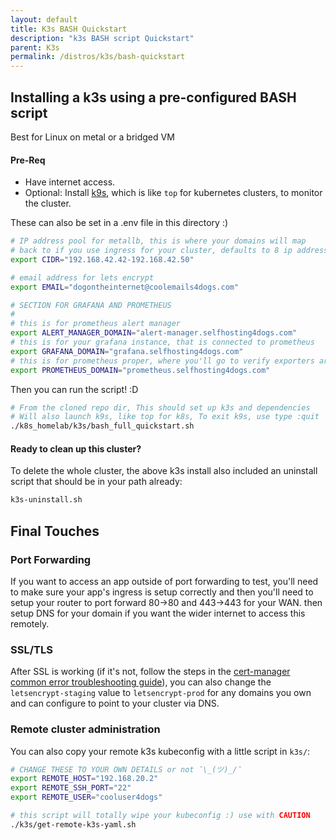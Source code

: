 ```yaml
---
layout: default
title: K3s BASH Quickstart
description: "k3s BASH script Quickstart"
parent: K3s
permalink: /distros/k3s/bash-quickstart
---
```


## Installing a k3s using a pre-configured BASH script
Best for Linux on metal or a bridged VM

#### Pre-Req
- Have internet access.
- Optional: Install [k9s](https://k9scli.io/topics/install/), which is like `top` for kubernetes clusters, to monitor the cluster.


These can also be set in a .env file in this directory :)

```bash
# IP address pool for metallb, this is where your domains will map
# back to if you use ingress for your cluster, defaults to 8 ip addresses
export CIDR="192.168.42.42-192.168.42.50"

# email address for lets encrypt
export EMAIL="dogontheinternet@coolemails4dogs.com"

# SECTION FOR GRAFANA AND PROMETHEUS
#
# this is for prometheus alert manager
export ALERT_MANAGER_DOMAIN="alert-manager.selfhosting4dogs.com"
# this is for your grafana instance, that is connected to prometheus
export GRAFANA_DOMAIN="grafana.selfhosting4dogs.com"
# this is for prometheus proper, where you'll go to verify exporters are working
export PROMETHEUS_DOMAIN="prometheus.selfhosting4dogs.com"
```

Then you can run the script! :D

```bash
# From the cloned repo dir, This should set up k3s and dependencies
# Will also launch k9s, like top for k8s, To exit k9s, use type :quit
./k8s_homelab/k3s/bash_full_quickstart.sh
```

#### Ready to clean up this cluster?
To delete the whole cluster, the above k3s install also included an uninstall script that should be in your path already:

```bash
k3s-uninstall.sh
```

## Final Touches

### Port Forwarding
If you want to access an app outside of port forwarding to test, you'll need to make sure your app's ingress is setup correctly and then you'll need to setup your router to port forward 80->80 and 443->443 for your WAN. then setup DNS for your domain if you want the wider internet to access this remotely.

### SSL/TLS

After SSL is working (if it's not, follow the steps in the [cert-manager common error troubleshooting guide](https://cert-manager.io/docs/faq/acme/#common-errors)), you can also change the `letsencrypt-staging` value to `letsencrypt-prod` for any domains you own and can configure to point to your cluster via DNS.


### Remote cluster administration

You can also copy your remote k3s kubeconfig with a little script in `k3s/`:

```bash
# CHANGE THESE TO YOUR OWN DETAILS or not ¯\_(ツ)_/¯
export REMOTE_HOST="192.168.20.2"
export REMOTE_SSH_PORT="22"
export REMOTE_USER="cooluser4dogs"

# this script will totally wipe your kubeconfig :) use with CAUTION
./k3s/get-remote-k3s-yaml.sh
```
